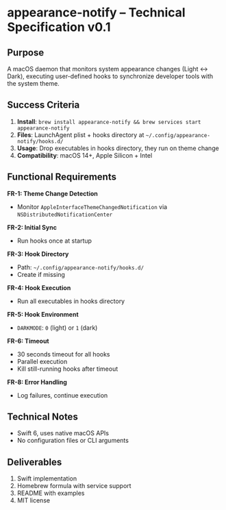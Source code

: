 # appearance-notify – Technical Specification v0.1

## Purpose

A macOS daemon that monitors system appearance changes (Light ↔ Dark), executing user-defined hooks to synchronize developer tools with the system theme.

## Success Criteria

1. **Install**: `brew install appearance-notify && brew services start appearance-notify`
2. **Files**: LaunchAgent plist + hooks directory at `~/.config/appearance-notify/hooks.d/`
3. **Usage**: Drop executables in hooks directory, they run on theme change
4. **Compatibility**: macOS 14+, Apple Silicon + Intel

## Functional Requirements

**FR-1: Theme Change Detection**
- Monitor `AppleInterfaceThemeChangedNotification` via `NSDistributedNotificationCenter`

**FR-2: Initial Sync**
- Run hooks once at startup

**FR-3: Hook Directory**
- Path: `~/.config/appearance-notify/hooks.d/`
- Create if missing

**FR-4: Hook Execution**
- Run all executables in hooks directory

**FR-5: Hook Environment**
- `DARKMODE`: `0` (light) or `1` (dark)

**FR-6: Timeout**
- 30 seconds timeout for all hooks
- Parallel execution
- Kill still-running hooks after timeout

**FR-8: Error Handling**
- Log failures, continue execution

## Technical Notes

- Swift 6, uses native macOS APIs
- No configuration files or CLI arguments

## Deliverables

1. Swift implementation
2. Homebrew formula with service support
3. README with examples
4. MIT license